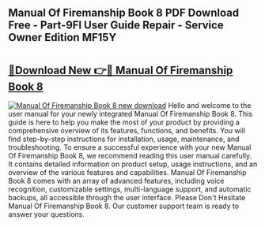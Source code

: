 ## Manual Of Firemanship Book 8 PDF Download Free - Part-9Fl User Guide Repair - Service Owner Edition MF15Y

# <h2><a href="http://cf23468.oget.top/?id=Manual+Of+Firemanship+Book+8">🔗Download New 👉🔴 Manual Of Firemanship Book 8</a></h2>

[![Manual Of Firemanship Book 8 new download](https://i.imgur.com/5g1atiW.png)](http://cf23468.oget.top/?id=Manual+Of+Firemanship+Book+8)
Hello and welcome to the user manual for your newly integrated Manual Of Firemanship Book 8. This guide is here to help you make the most of your product by providing a comprehensive overview of its features, functions, and benefits. You will find step-by-step instructions for installation, usage, maintenance, and troubleshooting. To ensure a successful experience with your new Manual Of Firemanship Book 8, we recommend reading this user manual carefully. It contains detailed information on product setup, usage instructions, and an overview of the various features and capabilities. Manual Of Firemanship Book 8 comes with an array of advanced features, including voice recognition, customizable settings, multi-language support, and automatic backups, all accessible through the user interface. Please Don't Hesitate Manual Of Firemanship Book 8. Our customer support team is ready to answer your questions.
